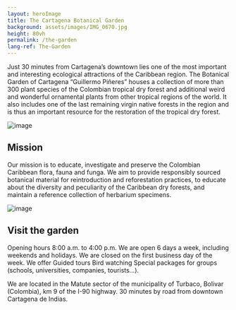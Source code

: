 ```yaml
---
layout: heroImage
title: The Cartagena Botanical Garden
background: assets/images/IMG_0670.jpg
height: 80vh
permalink: /the-garden
lang-ref: The-Garden
---
```


Just 30 minutes from Cartagena’s downtown lies one of the most important and interesting ecological attractions of the Caribbean region. The Botanical Garden of Cartagena “Guillermo Piñeres” houses a collection of more than 300 plant species of the Colombian tropical dry forest and additional weird and wonderful ornamental plants from other tropical regions of the world. It also includes one of the last remaining virgin native forests in the region and is thus an important resource for the restoration of the tropical dry forest.

![image](assets/images/JBGP_01.jpg)

## Mission 

Our mission is to educate, investigate and preserve the Colombian Caribbean flora, fauna and funga. We aim to provide responsibly sourced botanical material for reintroduction and reforestation practices, to educate about the diversity and peculiarity of the Caribbean dry forests, and maintain a reference collection of herbarium specimens. 

![image](assets/images/Picture3-JBGP.jpeg)

## Visit the garden

Opening hours 8:00 a.m. to 4:00 p.m. We are open 6 days a week, including weekends and holidays. We are closed on the first business day of the week. We offer Guided tours Bird watching Special packages for groups (schools, universities, companies, tourists…).

We are located in the Matute sector of the municipality of Turbaco, Bolivar (Colombia), km 9 of the I-90 highway. 30 minutes by road from downtown Cartagena de Indias.

